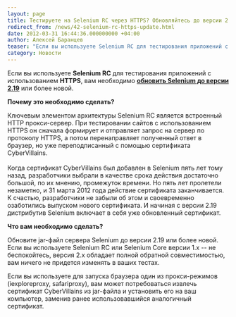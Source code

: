 ```yaml
---
layout: page
title: Тестируете на Selenium RC через HTTPS? Обновляйтесь до версии 2.19!
redirect_from: /news/42-selenium-rc-https-update.html
date: 2012-03-31 16:44:36.000000000 +04:00
author: Алексей Баранцев
teaser: "Если вы используете Selenium RC для тестирования приложений с использованием HTTPS, вам необходимо обновить Selenium до версии 2.19 или более новой."
category: Новости
---
```

<p>Если вы используете <strong>Selenium RC</strong> для тестирования приложений с использованием <strong>HTTPS</strong>, вам необходимо <strong><a href="http://seleniumhq.org/download/">обновить Selenium до версии 2.19</a></strong> или более новой.</p>
<p><strong>Почему это необходимо сделать?</strong></p>
<p>Ключевым элементом архитектуры Selenium RC является встроенный HTTP прокси-сервер. При тестировании сайтов с использованием HTTPS он сначала формирует и отправляет запрос на сервер по протоколу HTTPS, а потом перенаправляет полученный ответ в браузер, но уже переподписанный с помощью сертификата CyberVillains.<br /> <br />Когда сертификат CyberVillains был добавлен в Selenium пять лет тому назад, разработчики выбрали в качестве срока действия достаточно большой, по их мнению, промежуток времени. Но пять лет пролетели незаметно, и 31 марта 2012 года действие сертификата заканчивается. К счастью, разработчики не забыли об этом и своевременно озаботились выпуском нового сертификата. И начиная с версии 2.19 дистрибутив Selenium включает в себя уже обновленный сертификат.</p>
<p><strong>Что вам необходимо сделать?</strong></p>
<p>Обновите jar-файл сервера Selenium до версии 2.19 или более новой. Если вы используете Selenium RC или Selenium Core версии 1.x -- не беспокойтесь, версия 2.x обладает полной обратной совместимостью, вам ничего не придется изменять в ваших тестах.</p>
<p>Если вы используете для запуска браузера один из прокси-режимов (iexploreproxy, safariproxy), вам может потребоваться извлечь сертификат CyberVillains из jar-файла и установить его на ваш компьютер, заменив ранее использовавшийся аналогичный сертификат.</p>
